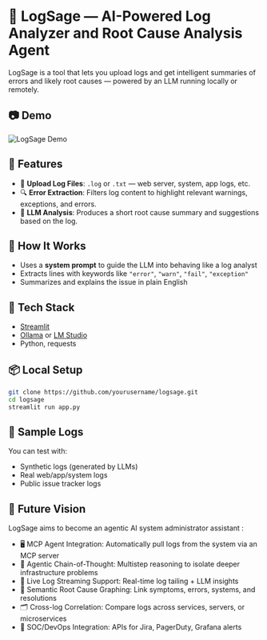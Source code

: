 # 🧠 LogSage — AI-Powered Log Analyzer and Root Cause Analysis Agent

LogSage is a tool that lets you upload logs and get intelligent summaries of errors and likely root causes — powered by an LLM running locally or remotely.

## 📷 Demo

![LogSage Demo](demo/logsage_demo.gif)

## 🚀 Features

- 📂 **Upload Log Files**: `.log` or `.txt` — web server, system, app logs, etc.
- 🔍 **Error Extraction**: Filters log content to highlight relevant warnings, exceptions, and errors.
- 🧠 **LLM Analysis**: Produces a short root cause summary and suggestions based on the log.

## 🧠 How It Works

- Uses a **system prompt** to guide the LLM into behaving like a log analyst
- Extracts lines with keywords like `"error"`, `"warn"`, `"fail"`, `"exception"`
- Summarizes and explains the issue in plain English

## 🔧 Tech Stack

- [Streamlit](https://streamlit.io/)
- [Ollama](https://ollama.com/) or [LM Studio](https://lmstudio.ai/)
- Python, requests

## 📦 Local Setup

```bash
git clone https://github.com/yourusername/logsage.git
cd logsage
streamlit run app.py
```

## 📁 Sample Logs

You can test with:
- Synthetic logs (generated by LLMs)
- Real web/app/system logs
- Public issue tracker logs

## 🧭 Future Vision

LogSage aims to become an agentic AI system administrator assistant : 
- 🖥️ MCP Agent Integration: Automatically pull logs from the system via an MCP server
- 🤖 Agentic Chain-of-Thought: Multistep reasoning to isolate deeper infrastructure problems
- 🔄 Live Log Streaming Support: Real-time log tailing + LLM insights
- 🧬 Semantic Root Cause Graphing: Link symptoms, errors, systems, and resolutions
- 🗂️ Cross-log Correlation: Compare logs across services, servers, or microservices
- 🔐 SOC/DevOps Integration: APIs for Jira, PagerDuty, Grafana alerts
